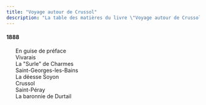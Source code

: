 ```yaml
---
title: "Voyage autour de Crussol"
description: "La table des matières du livre \"Voyage autour de Crussol\" du Docteur Francus (Albin Mazon) publié en 1888 par l'Imprimerie Centrale de Privas"
---
```


#### 1888

<div id="toc">

1. En guise de préface
1. Vivarais
1. La "Surle" de Charmes
1. Saint-Georges-les-Bains
1. La déesse Soyon
1. Crussol
1. Saint-Péray
1. La baronnie de Durtail

</div>
